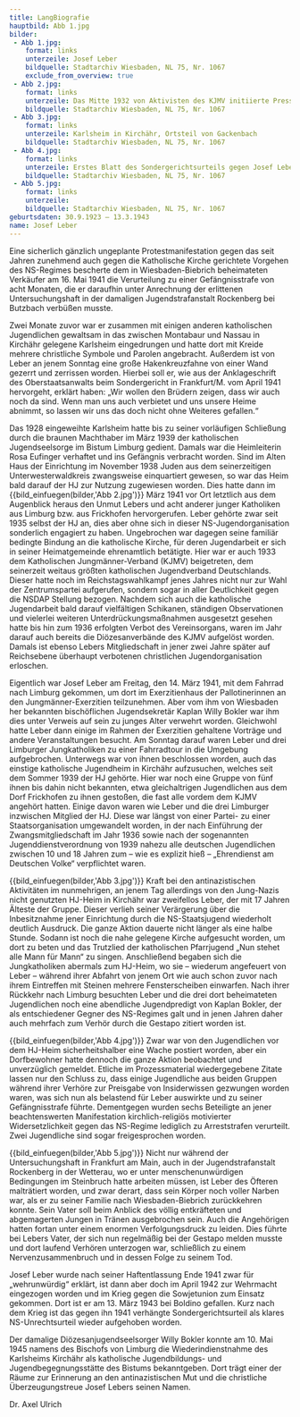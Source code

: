 ```yaml
---
title: LangBiografie
hauptbild: Abb 1.jpg
bilder:
 - Abb 1.jpg:
    format: links
    unterzeile: Josef Leber
    bildquelle: Stadtarchiv Wiesbaden, NL 75, Nr. 1067
    exclude_from_overview: true
 - Abb 2.jpg:
    format: links
    unterzeile: Das Mitte 1932 von Aktivisten des KJMV initiierte Presseorgan war dezidiert antinazistisch positioniert, weshalb dieser Leitartikel bereits zu einem ersten Verbot führte. Anfang 1936 ereilte das Periodikum, das noch mehrmals verboten worden ist und im Sommer 1935 in „Michael. Wochenschrift junger Deutscher“ umbenannt werden musste, das endgültige Verbot.  
    bildquelle: Stadtarchiv Wiesbaden, NL 75, Nr. 1067
 - Abb 3.jpg:
    format: links
    unterzeile: Karlsheim in Kirchähr, Ortsteil von Gackenbach
    bildquelle: Stadtarchiv Wiesbaden, NL 75, Nr. 1067
 - Abb 4.jpg:
    format: links
    unterzeile: Erstes Blatt des Sondergerichtsurteils gegen Josef Leber
    bildquelle: Stadtarchiv Wiesbaden, NL 75, Nr. 1067
 - Abb 5.jpg:
    format: links
    unterzeile: 
    bildquelle: Stadtarchiv Wiesbaden, NL 75, Nr. 1067
geburtsdaten: 30.9.1923 – 13.3.1943
name: Josef Leber
---
```

Eine sicherlich gänzlich ungeplante Protestmanifestation gegen das seit
Jahren zunehmend auch gegen die Katholische Kirche gerichtete Vorgehen
des NS-Regimes bescherte dem in Wiesbaden-Biebrich beheimateten
Verkäufer am 16. Mai 1941 die Verurteilung zu einer Gefängnisstrafe von
acht Monaten, die er daraufhin unter Anrechnung der erlittenen
Untersuchungshaft in der damaligen Jugendstrafanstalt Rockenberg bei
Butzbach verbüßen musste.

Zwei Monate zuvor war er zusammen mit einigen anderen katholischen
Jugendlichen gewaltsam in das zwischen Montabaur und Nassau in Kirchähr
gelegene Karlsheim eingedrungen und hatte dort mit Kreide mehrere
christliche Symbole und Parolen angebracht. Außerdem ist von Leber an
jenem Sonntag eine große Hakenkreuzfahne von einer Wand gezerrt und
zerrissen worden. Hierbei soll er, wie aus der Anklageschrift des
Oberstaatsanwalts beim Sondergericht in Frankfurt/M. vom April 1941
hervorgeht, erklärt haben: „Wir wollen den Brüdern zeigen, dass wir auch
noch da sind. Wenn man uns auch verbietet und uns unsere Heime abnimmt,
so lassen wir uns das doch nicht ohne Weiteres gefallen.“

Das 1928 eingeweihte Karlsheim hatte bis zu seiner vorläufigen
Schließung durch die braunen Machthaber im März 1939 der katholischen
Jugendseelsorge im Bistum Limburg gedient. Damals war die Heimleiterin
Rosa Eufinger verhaftet und ins Gefängnis verbracht worden. Sind im
Alten Haus der Einrichtung im November 1938 Juden aus dem seinerzeitigen
Unterwesterwaldkreis zwangsweise einquartiert gewesen, so war das Heim
bald darauf der HJ zur Nutzung zugewiesen worden. Dies hatte dann im
{{bild_einfuegen(bilder,'Abb 2.jpg')}} März 1941 vor Ort letztlich aus dem Augenblick heraus den Unmut Lebers
und acht anderer junger Katholiken aus Limburg bzw. aus Frickhofen
hervorgerufen. Leber gehörte zwar seit 1935 selbst der HJ an, dies aber
ohne sich in dieser NS-Jugendorganisation sonderlich engagiert zu haben.
Ungebrochen war dagegen seine familiär bedingte Bindung an die
katholische Kirche, für deren Jugendarbeit er sich in seiner
Heimatgemeinde ehrenamtlich betätigte. Hier war er auch 1933 dem
Katholischen Jungmänner-Verband (KJMV) beigetreten, dem seinerzeit
weitaus größten katholischen Jugendverband Deutschlands. Dieser hatte
noch im Reichstagswahlkampf jenes Jahres nicht nur zur Wahl der
Zentrumspartei aufgerufen, sondern sogar in aller Deutlichkeit gegen die
NSDAP Stellung bezogen. Nachdem sich auch die katholische Jugendarbeit
bald darauf vielfältigen Schikanen, ständigen Observationen und
vielerlei weiteren Unterdrückungsmaßnahmen ausgesetzt gesehen hatte bis
hin zum 1936 erfolgten Verbot des Vereinsorgans, waren im Jahr darauf
auch bereits die Diözesanverbände des KJMV aufgelöst worden. Damals ist
ebenso Lebers Mitgliedschaft in jener zwei Jahre später auf Reichsebene
überhaupt verbotenen christlichen Jugendorganisation erloschen.

Eigentlich war Josef Leber am Freitag, den 14. März 1941, mit dem
Fahrrad nach Limburg gekommen, um dort im Exerzitienhaus der
Pallotinerinnen an den Jungmänner-Exerzitien teilzunehmen. Aber vom ihm
von Wiesbaden her bekannten bischöflichen Jugendsekretär Kaplan Willy
Bokler war ihm dies unter Verweis auf sein zu junges Alter verwehrt
worden. Gleichwohl hatte Leber dann einige im Rahmen der Exerzitien
gehaltene Vorträge und andere Veranstaltungen besucht. Am Sonntag darauf
waren Leber und drei Limburger Jungkatholiken zu einer Fahrradtour in
die Umgebung aufgebrochen. Unterwegs war von ihnen beschlossen worden,
auch das einstige katholische Jugendheim in Kirchähr aufzusuchen,
welches seit dem Sommer 1939 der HJ gehörte. Hier war noch eine Gruppe
von fünf ihnen bis dahin nicht bekannten, etwa gleichaltrigen
Jugendlichen aus dem Dorf Frickhofen zu ihnen gestoßen, die fast alle
vordem dem KJMV angehört hatten. Einige davon waren wie Leber und die
drei Limburger inzwischen Mitglied der HJ. Diese war längst von einer
Partei- zu einer Staatsorganisation umgewandelt worden, in der nach
Einführung der Zwangsmitgliedschaft im Jahr 1936 sowie nach der
sogenannten Jugenddienstverordnung von 1939 nahezu alle deutschen
Jugendlichen zwischen 10 und 18 Jahren zum – wie es explizit hieß –
„Ehrendienst am Deutschen Volke“ verpflichtet waren.

{{bild_einfuegen(bilder,'Abb 3.jpg')}} Kraft bei den antinazistischen Aktivitäten im nunmehrigen, an
jenem Tag allerdings von den Jung-Nazis nicht genutzten HJ-Heim in
Kirchähr war zweifellos Leber, der mit 17 Jahren Älteste der Gruppe.
Dieser verlieh seiner Verärgerung über die Inbesitznahme jener
Einrichtung durch die NS-Staatsjugend wiederholt deutlich Ausdruck. Die
ganze Aktion dauerte nicht länger als eine halbe Stunde. Sodann ist noch
die nahe gelegene Kirche aufgesucht worden, um dort zu beten und das
Trutzlied der katholischen Pfarrjugend „Nun stehet alle Mann für Mann“
zu singen. Anschließend begaben sich die Jungkatholiken abermals zum
HJ-Heim, wo sie – wiederum angefeuert von Leber – während ihrer Abfahrt
von jenem Ort wie auch schon zuvor nach ihrem Eintreffen mit Steinen
mehrere Fensterscheiben einwarfen. Nach ihrer Rückkehr nach Limburg
besuchten Leber und die drei dort beheimateten Jugendlichen noch eine
abendliche Jugendpredigt von Kaplan Bokler, der als entschiedener Gegner
des NS-Regimes galt und in jenen Jahren daher auch mehrfach zum Verhör
durch die Gestapo zitiert worden ist.

{{bild_einfuegen(bilder,'Abb 4.jpg')}} Zwar war von den Jugendlichen vor dem HJ-Heim sicherheitshalber eine
Wache postiert worden, aber ein Dorfbewohner hatte dennoch die ganze
Aktion beobachtet und unverzüglich gemeldet. Etliche im Prozessmaterial
wiedergegebene Zitate lassen nur den Schluss zu, dass einige Jugendliche
aus beiden Gruppen während ihrer Verhöre zur Preisgabe von Insiderwissen
gezwungen worden waren, was sich nun als belastend für Leber auswirkte
und zu seiner Gefängnisstrafe führte. Dementgegen wurden sechs
Beteiligte an jener beachtenswerten Manifestation kirchlich-religiös
motivierter Widersetzlichkeit gegen das NS-Regime lediglich zu
Arreststrafen verurteilt. Zwei Jugendliche sind sogar freigesprochen
worden.

{{bild_einfuegen(bilder,'Abb 5.jpg')}} Nicht nur während der Untersuchungshaft in Frankfurt am Main, auch in
der Jugendstrafanstalt Rockenberg in der Wetterau, wo er unter
menschenunwürdigen Bedingungen im Steinbruch hatte arbeiten müssen, ist
Leber des Öfteren malträtiert worden, und zwar derart, dass sein Körper
noch voller Narben war, als er zu seiner Familie nach Wiesbaden-Biebrich
zurückkehren konnte. Sein Vater soll beim Anblick des völlig
entkräfteten und abgemagerten Jungen in Tränen ausgebrochen sein. Auch
die Angehörigen hatten fortan unter einem enormen Verfolgungsdruck zu
leiden. Dies führte bei Lebers Vater, der sich nun regelmäßig bei der
Gestapo melden musste und dort laufend Verhören unterzogen war,
schließlich zu einem Nervenzusammenbruch und in dessen Folge zu seinem
Tod.

Josef Leber wurde nach seiner Haftentlassung Ende 1941 zwar für
„wehrunwürdig“ erklärt, ist dann aber doch im April 1942 zur Wehrmacht
eingezogen worden und im Krieg gegen die Sowjetunion zum Einsatz
gekommen. Dort ist er am 13. März 1943 bei Boldino gefallen. Kurz nach
dem Krieg ist das gegen ihn 1941 verhängte Sondergerichtsurteil als
klares NS-Unrechtsurteil wieder aufgehoben worden.

Der damalige Diözesanjugendseelsorger Willy Bokler konnte am 10. Mai
1945 namens des Bischofs von Limburg die Wiederindienstnahme des
Karlsheims Kirchähr als katholische Jugendbildungs- und
Jugendbegegnungsstätte des Bistums bekanntgeben. Dort trägt einer der
Räume zur Erinnerung an den antinazistischen Mut und die christliche
Überzeugungstreue Josef Lebers seinen Namen.

Dr. Axel Ulrich
